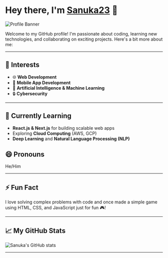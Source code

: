 # Hey there, I'm [Sanuka23](https://github.com/Sanuka23) 👋

![Profile Banner]([https://your-image-url.com/banner.png](https://avatars.githubusercontent.com/u/158992222?s=400&u=2d246f85b4f30e528b24856c9220d2d9c54c1d05&v=4))

Welcome to my GitHub profile! I'm passionate about coding, learning new technologies, and collaborating on exciting projects. Here's a bit more about me:

---

## 👀 Interests

- 🌐 **Web Development**
- 📱 **Mobile App Development**
- 🤖 **Artificial Intelligence & Machine Learning**
- 🔒 **Cybersecurity**

---

## 🌱 Currently Learning

- **React.js & Next.js** for building scalable web apps
- Exploring **Cloud Computing** (AWS, GCP)
- **Deep Learning** and **Natural Language Processing (NLP)**


## 😄 Pronouns

He/Him

---

## ⚡ Fun Fact

I love solving complex problems with code and once made a simple game using HTML, CSS, and JavaScript just for fun 🎮!

---

## 📈 My GitHub Stats

![Sanuka's GitHub stats](https://github-readme-stats.vercel.app/api?username=Sanuka23&show_icons=true&hide_title=true&count_private=true&hide=prs&theme=radical)

---

<!--
Sanuka23/Sanuka23 is a ✨ special ✨ repository because its README.md (this file) appears on your GitHub profile.
Feel free to customize it further as you like!
-->
